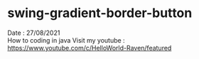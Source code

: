 # swing-gradient-border-button
Date : 27/08/2021<br/>
How to coding in java
Visit my youtube : https://www.youtube.com/c/HelloWorld-Raven/featured
<br/><br/>
